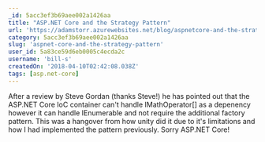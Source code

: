 ```yaml
---
_id: 5acc3ef3b69aee002a1426aa
title: "ASP.NET Core and the Strategy Pattern"
url: 'https://adamstorr.azurewebsites.net/blog/aspnetcore-and-the-strategy-pattern'
category: 5acc3ef3b69aee002a1426aa
slug: 'aspnet-core-and-the-strategy-pattern'
user_id: 5a83ce59d6eb0005c4ecda2c
username: 'bill-s'
createdOn: '2018-04-10T02:42:08.038Z'
tags: [asp.net-core]
---
```


After a review by Steve Gordan (thanks Steve!) he has pointed out that the ASP.NET Core IoC container can't handle IMathOperator[] as a depenency however it can handle IEnumerable<IMathOperator> and not require the additional factory pattern. This was a hangover from how unity did it due to it's limitations and how I had implemented the pattern previously. Sorry ASP.NET Core!
